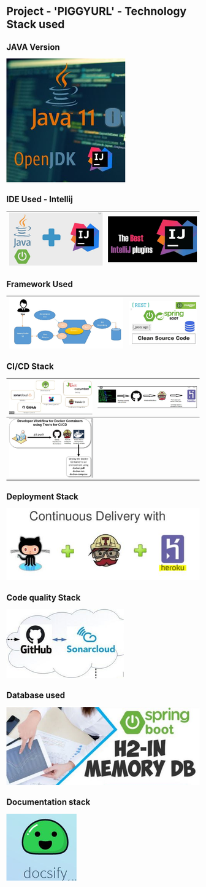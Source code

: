 # Project - 'PIGGYURL' - Technology Stack used

## JAVA Version
![Image](../images/Java11.JPG)

## IDE Used - Intellij
![Image](../images/IDE.JPG) | ![Image](../images/Plugins.JPG)
------------ | -------------

## Framework Used
![Image](../images/Hexagonal.JPG) | ![Image](../images/Springboot.JPG)
------------ | -------------

## CI/CD Stack
![Image](../images/TechStack.JPG) | ![Image](../images/CiCd_Flow.JPG)
------------ | -------------
 | ![Image](../images/Travis_DockerHub.JPG)
 
## Deployment Stack
![Image](../images/Heroku.JPG)

## Code quality Stack
![Image](../images/SonarCloud.JPG)

## Database used
![Image](../images/H2DB.JPG)

## Documentation stack
![Image](../images/Docsify.JPG)

